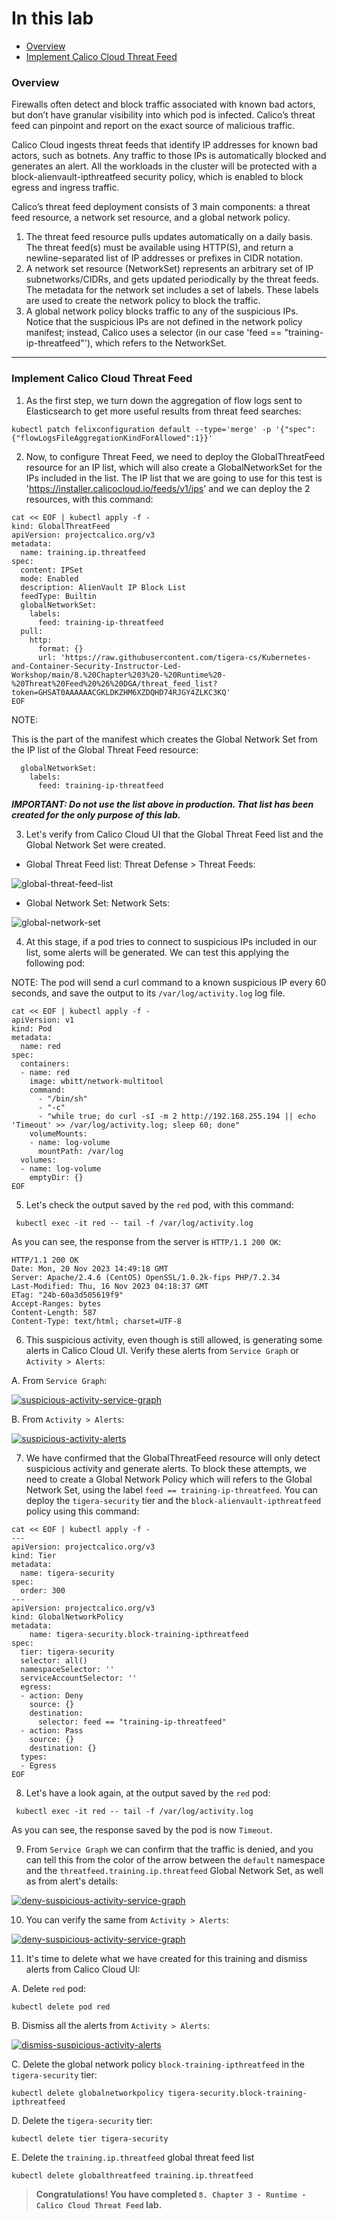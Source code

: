 # In this lab

* [Overview](https://github.com/tigera-cs/Kubernetes-and-Container-Security-Instructor-Led-Workshop/blob/main/8.%20Chapter%203%20-%20Runtime%20-%20Threat%20Feed%20%26%20DGA/threat_feed_dga.md#overview)
* [Implement Calico Cloud Threat Feed](https://github.com/tigera-cs/Kubernetes-and-Container-Security-Instructor-Led-Workshop/blob/main/8.%20Chapter%203%20-%20Runtime%20-%20Threat%20Feed%20%26%20DGA/threat_feed_dga.md#implement-calico-cloud-threat-feed)



### Overview

Firewalls often detect and block traffic associated with known bad actors, but don’t have granular visibility into which pod is infected. Calico’s threat feed can pinpoint and report on the exact source of malicious traffic.

Calico Cloud ingests threat feeds that identify IP addresses for known bad actors, such as botnets. Any traffic to those IPs is automatically blocked and generates an alert. All the workloads in the cluster will be protected with a block-alienvault-ipthreatfeed security policy, which is enabled to block egress and ingress traffic.

Calico’s threat feed deployment consists of 3 main components: a threat feed resource, a network set resource, and a global network policy.

1. The threat feed resource pulls updates automatically on a daily basis. The threat feed(s) must be available using HTTP(S), and return a newline-separated list of IP addresses or prefixes in CIDR notation.
2. A network set resource (NetworkSet) represents an arbitrary set of IP subnetworks/CIDRs, and gets updated periodically by the threat feeds. The metadata for the network set includes a set of labels. These labels are used to create the network policy to block the traffic.
3. A global network policy blocks traffic to any of the suspicious IPs. Notice that the suspicious IPs are not defined in the network policy manifest; instead, Calico uses a selector (in our case 'feed == "training-ip-threatfeed"'), which refers to the NetworkSet.

______________________________________________________________________________________________________________________________________________________________________

### Implement Calico Cloud Threat Feed

1. As the first step, we turn down the aggregation of flow logs sent to Elasticsearch to get more useful results from threat feed searches:

```
kubectl patch felixconfiguration default --type='merge' -p '{"spec":{"flowLogsFileAggregationKindForAllowed":1}}'
```

2. Now, to configure Threat Feed, we need to deploy the GlobalThreatFeed resource for an IP list, which will also create a GlobalNetworkSet for the IPs included in the list. The IP list that we are going to use for this test is 'https://installer.calicocloud.io/feeds/v1/ips' and we can deploy the 2 resources, with this command:

```
cat << EOF | kubectl apply -f -
kind: GlobalThreatFeed
apiVersion: projectcalico.org/v3
metadata:
  name: training.ip.threatfeed
spec:
  content: IPSet
  mode: Enabled
  description: AlienVault IP Block List
  feedType: Builtin
  globalNetworkSet:
    labels:
      feed: training-ip-threatfeed
  pull:
    http:
      format: {}
      url: 'https://raw.githubusercontent.com/tigera-cs/Kubernetes-and-Container-Security-Instructor-Led-Workshop/main/8.%20Chapter%203%20-%20Runtime%20-%20Threat%20Feed%20%26%20DGA/threat_feed_list?token=GHSAT0AAAAAACGKLDKZHM6XZDQHD74RJGY4ZLKC3KQ'
EOF
```

NOTE: 

This is the part of the manifest which creates the Global Network Set from the IP list of the Global Threat Feed resource:
```
  globalNetworkSet:
    labels:
      feed: training-ip-threatfeed
```

***IMPORTANT: Do not use the list above in production. That list has been created for the only purpose of this lab.***

3. Let's verify from Calico Cloud UI that the Global Threat Feed list and the Global Network Set were created.

- Global Threat Feed list: Threat Defense > Threat Feeds:

![global-threat-feed-list](img/1.global-threat-feed-list.gif)

- Global Network Set: Network Sets:

![global-network-set](img/2.global-network-set.gif)

4. At this stage, if a pod tries to connect to suspicious IPs included in our list, some alerts will be generated. We can test this applying the following pod:

NOTE: The pod will send a curl command to a known suspicious IP every 60 seconds, and save the output to its `/var/log/activity.log` log file.

```
cat << EOF | kubectl apply -f -
apiVersion: v1
kind: Pod
metadata:
  name: red
spec:
  containers:
  - name: red
    image: wbitt/network-multitool
    command:
      - "/bin/sh"
      - "-c"
      - "while true; do curl -sI -m 2 http://192.168.255.194 || echo 'Timeout' >> /var/log/activity.log; sleep 60; done"
    volumeMounts:
    - name: log-volume
      mountPath: /var/log
  volumes:
  - name: log-volume
    emptyDir: {}
EOF

```

5. Let's check the output saved by the `red` pod, with this command:

```
 kubectl exec -it red -- tail -f /var/log/activity.log
```

As you can see, the response from the server is `HTTP/1.1 200 OK`:

```
HTTP/1.1 200 OK
Date: Mon, 20 Nov 2023 14:49:18 GMT
Server: Apache/2.4.6 (CentOS) OpenSSL/1.0.2k-fips PHP/7.2.34
Last-Modified: Thu, 16 Nov 2023 04:18:37 GMT
ETag: "24b-60a3d505619f9"
Accept-Ranges: bytes
Content-Length: 587
Content-Type: text/html; charset=UTF-8
```

6. This suspicious activity, even though is still allowed, is generating some alerts in Calico Cloud UI. Verify these alerts from `Service Graph` or `Activity > Alerts`:

A. From `Service Graph`:

[![suspicious-activity-service-graph](img/3.suspicious-activity-service-graph.gif)](https://app.arcade.software/share/WsmHqUoWzIEVOAmzx8zz)

B. From `Activity > Alerts`:

[![suspicious-activity-alerts](img/4.suspicious-activity-alerts.gif)](https://app.arcade.software/share/QF8ZAMRNRoQ1eVYza6nD)


7. We have confirmed that the GlobalThreatFeed resource will only detect suspicious activity and generate alerts. To block these attempts, we need to create a Global Network Policy which will refers to the Global Network Set, using the label `feed == training-ip-threatfeed`. You can deploy the `tigera-security` tier and the `block-alienvault-ipthreatfeed` policy using this command:

```
cat << EOF | kubectl apply -f -
---
apiVersion: projectcalico.org/v3
kind: Tier
metadata:
  name: tigera-security
spec:
  order: 300
---
apiVersion: projectcalico.org/v3
kind: GlobalNetworkPolicy
metadata:
    name: tigera-security.block-training-ipthreatfeed
spec:
  tier: tigera-security
  selector: all()
  namespaceSelector: ''
  serviceAccountSelector: ''
  egress:
  - action: Deny
    source: {}
    destination:
      selector: feed == "training-ip-threatfeed"
  - action: Pass
    source: {}
    destination: {}
  types:
  - Egress
EOF
```

8. Let's have a look again, at the output saved by the `red` pod:

```
 kubectl exec -it red -- tail -f /var/log/activity.log
```

As you can see, the response saved by the pod is now `Timeout`.

9. From `Service Graph` we can confirm that the traffic is denied, and you can tell this from the color of the arrow between the `default` namespace and the `threatfeed.training.ip.threatfeed` Global Network Set, as well as from alert's details:

[![deny-suspicious-activity-service-graph](img/5.deny-suspicious-activity-service-graph.gif)](https://app.arcade.software/share/Eo3MvbQ76O8Gp4yUfZSF)


10. You can verify the same from `Activity > Alerts`:

[![deny-suspicious-activity-service-graph](img/6.deny-suspicious-activity-activity-alerts.gif)](https://app.arcade.software/share/CoTdb8osmgGKlJDONxTA)

11. It's time to delete what we have created for this training and dismiss alerts from Calico Cloud UI:

A. Delete `red` pod:
```
kubectl delete pod red
```

B. Dismiss all the alerts from `Activity > Alerts`:

[![dismiss-suspicious-activity-alerts](img/7.dismiss-suspicious-activity-alerts.gif)](https://app.arcade.software/share/wREfpjxHgnd88H6Q7w9m)


C. Delete the global network policy `block-training-ipthreatfeed` in the `tigera-security` tier:
```
kubectl delete globalnetworkpolicy tigera-security.block-training-ipthreatfeed
```

D. Delete the `tigera-security` tier:
```
kubectl delete tier tigera-security
```

E. Delete the `training.ip.threatfeed` global threat feed list
```
kubectl delete globalthreatfeed training.ip.threatfeed
```


> **Congratulations! You have completed `8. Chapter 3 - Runtime - Calico Cloud Threat Feed` lab.**